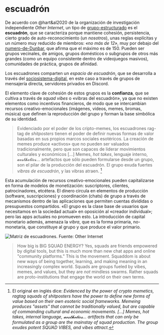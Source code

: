 # escuadrón

De acuerdo con @hart&al2020 de la organización de investigación independiente *Other Internet*, un tipo de [grupo-estructurado](grupo-estructurado.md) es el **escuadrón**, que se caracteriza porque mantiene cohesión, persistencia, cierto grado de auto-reconocimiento (un *nosotros*), unas reglas explícitas y un número muy reducido de miembros: *«no más de 12»*, muy por debajo del [numero-de-Dunbar](numero-de-Dunbar.md), que afirma que el máximo es de 150. Pueden ser grupos vecinales, de amigos, grupos domésticos o subgrupos de otros más grandes (como un equipo consistente dentro de videojuegos masivos), comunidades de práctica, grupos de afinidad.

Los escuadrones comparten un *espacio de escuadrón*, que se desarrolla a través del [sociosistema-digital](sociosistema-digital.md), en este caso a través de grupos de mensajería directa, servidores privados en Discord.

El elemento clave de cohesión de estos grupos es la **confianza**, que se cultiva a través de *squad vibes* o «vibras del escuadrón», ya que no existen elementos como incentivos financieros, de modo que se intercambian recursos creativo-emocionales (imágenes, videos, memes, bromas, música) que definen la reproducción del grupo y forman la base simbólica de su identidad.

 >
 > Evidenciado por el poder de los cripto-memes, los escuadrones rag-tag de *shitposters* tienen el poder de definir nuevas formas de valor basadas en sus propios marcos sociales esotéricos. La creación de memes produce «activos» que no pueden ser valuados tradicionalmente, pero que son capaces de liderar movimientos culturales y económicos [...] Memes, *hot takes*, lenguaje interno, 𝓪𝓮𝓼𝓽𝓱𝓮𝓽𝓲𝓬𝓼... artefactos que sólo pueden formularse desde un grupo, son el pilar de la producción del escuadrón. El grupo exuda fuertes *vibras de escuadrón*, y las vibras atraen. [^squad1]

Esta acumulación de recursos creativo-emocionales pueden capitalizarse en forma de modelos de monetización: suscriptores, clientes, patrocinadores, etcétera. El dinero circula en elementos de producción (software, suscripciones) y coordinación (chats) de grupo a través de mecanismos dentro de las aplicaciones que permiten cuentas divididas o presupuestos compartidos. «El grupo es la clase base de usuarios que necesitamos en la sociedad actual» en oposición al «creador individual»; pero las apps actuales no promueven esto. La introducción de capital monetario además, amenaza la *vibra*, que es la forma primaria, no-monetaria, que constituye al grupo y que produce el valor primario.

![Matriz de escuadrones. Fuente: Other Internet](https://otherinter.net/squad-2x2.png)

 >
 > How big is BIG SQUAD ENERGY? Yes, squads are friends empowered by digital tools, but this is much more than new chat apps and online "community platforms." This is the movement. Squaddom is about new ways of being together, learning, and making meaning in an increasingly complex world. Squads are groups fueled by vibes, memes, and values, but they are *not* mindless swarms. Rather squads are proto-institutions that engage the world on their own terms.

[^squad1]: El original en inglés dice: *Evidenced by the power of crypto memetics, ragtag squads of shitposters have the power to define new forms of value based on their own esoteric social frameworks. Memeing produces "assets" that cannot be traditionally valued, but are capable of commanding cultural and economic movements. [...] Memes, hot takes, internal language, 𝓪𝓮𝓼𝓽𝓱𝓮𝓽𝓲𝓬𝓼... artifacts that can only be formulated as a group are the mainstay of squad production. The group exudes potent SQUAD VIBES, and vibes attract.*
